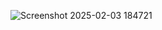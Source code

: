 ![Screenshot 2025-02-03 184721](https://github.com/user-attachments/assets/5bfdd7cd-b84d-4970-9950-ddfc0b944542)
